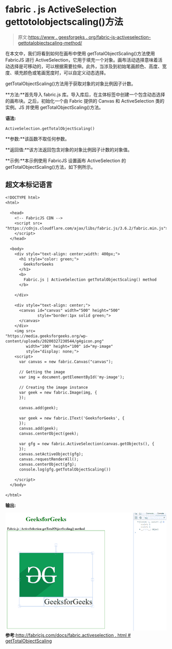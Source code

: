 # fabric . js ActiveSelection gettotolobjectscaling()方法

> 原文:[https://www . geesforgeks . org/fabric-js-activeselection-gettotalobjectscaling-method/](https://www.geeksforgeeks.org/fabric-js-activeselection-gettotalobjectscaling-method/)

在本文中，我们将看到如何在画布中使用 getTotalObjectScaling()方法使用 FabricJS 进行 ActiveSelection，它用于填充一个对象。画布活动选择意味着活动选择是可移动的，可以根据需要拉伸。此外，当涉及到初始笔画颜色、高度、宽度、填充颜色或笔画宽度时，可以自定义动态选择。

getTotalObjectScaling()方法用于获取对象的对象比例因子计数。

**方法:**首先导入 fabric.js 库。导入库后，在主体标签中创建一个包含动态选择的画布块。之后，初始化一个由 Fabric 提供的 Canvas 和 ActiveSelection 类的实例。JS 并使用 getTotalObjectScaling()方法。

**语法:**

```
ActiveSelection.getTotalObjectScaling()
```

**参数:**该函数不取任何参数。

**返回值:**该方法返回包含对象的对象比例因子计数的对象值。

**示例:**本示例使用 FabricJS 设置画布 ActiveSelection 的 getTotalObjectScaling()方法，如下例所示。

## 超文本标记语言

```
<!DOCTYPE html> 
<html> 

  <head>
    <!-- FabricJS CDN -->
    <script src= 
"https://cdnjs.cloudflare.com/ajax/libs/fabric.js/3.6.2/fabric.min.js"> 
    </script> 
  </head> 

  <body> 
    <div style="text-align: center;width: 400px;"> 
      <h1 style="color: green;"> 
        GeeksforGeeks 
      </h1>
      <b> 
        Fabric.js | ActiveSelection getTotalObjectScaling() method 
      </b> 

    </div> 

    <div style="text-align: center;"> 
      <canvas id="canvas" width="500" height="500"
              style="border:1px solid green;"> 
      </canvas> 
    </div> 
    <img src= 
"https://media.geeksforgeeks.org/wp-content/uploads/20200327230544/g4gicon.png"
         width="100" height="100" id="my-image"
         style="display: none;">
    <script> 
      var canvas = new fabric.Canvas("canvas"); 

      // Getting the image 
      var img = document.getElementById('my-image'); 

      // Creating the image instance 
      var geek = new fabric.Image(img, {
      }); 

      canvas.add(geek); 

      var geek = new fabric.IText('GeeksforGeeks', {
      });
      canvas.add(geek);
      canvas.centerObject(geek); 

      var gfg = new fabric.ActiveSelection(canvas.getObjects(), {
      });
      canvas.setActiveObject(gfg);
      canvas.requestRenderAll();
      canvas.centerObject(gfg);
      console.log(gfg.getTotalObjectScaling()) 

    </script> 
  </body> 

</html>
```

**输出:**

![](img/76ab2a0744685bb1479393459cd8a5fd.png)
**参考:**[http://fabricjs.com/docs/fabric.activeselection . html # getTotalObjectScaling](http://fabricjs.com/docs/fabric.ActiveSelection.html#getTotalObjectScaling)